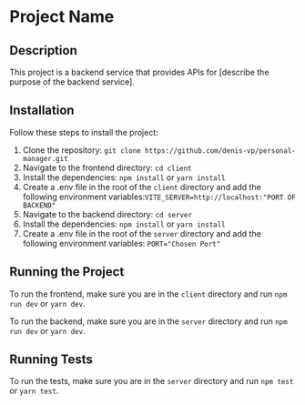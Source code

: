 # Project Name

## Description

This project is a backend service that provides APIs for [describe the purpose of the backend service].

## Installation

Follow these steps to install the project:

1. Clone the repository: `git clone https://github.com/denis-vp/personal-manager.git`
2. Navigate to the frontend directory: `cd client`
3. Install the dependencies: `npm install` or `yarn install`
4. Create a .env file in the root of the `client` directory and add the following environment variables:`VITE_SERVER=http://localhost:"PORT OF BACKEND"`
5. Navigate to the backend directory: `cd server`
6. Install the dependencies: `npm install` or `yarn install`
7. Create a .env file in the root of the `server` directory and add the following environment variables: `PORT="Chosen Port"`

## Running the Project

To run the frontend, make sure you are in the `client` directory and run `npm run dev` or `yarn dev`.

To run the backend, make sure you are in the `server` directory and run `npm run dev` or `yarn dev`.

## Running Tests

To run the tests, make sure you are in the `server` directory and run `npm test` or `yarn test`.